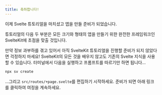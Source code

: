 ```yaml
---
title: 축하합니다!
---
```


이제 Svelte 튜토리얼을 마치셨고 앱을 만들 준비가 되었습니다.

튜토리얼의 다음 두 부분은 모든 크기와 형태의 앱을 만들기 위한 완전한 프레임워크인 SvelteKit에 초점을 맞출 것입니다.

만약 정보 과부하를 겪고 있어서 아직 SvelteKit 튜토리얼을 진행할 준비가 되지 않았다면 걱정하지 마세요! SvelteKit의 모든 것을 배우지 않고도 기존의 Svelte 지식을 사용할 수 있습니다. 터미널에서 다음을 실행하고 프롬프트를 따르기만 하면 됩니다...

```bash
npx sv create
```

...그리고 `src/routes/+page.svelte`를 편집하기 시작하세요. 준비가 되면 아래 링크를 클릭하여 여정을 계속하세요.
